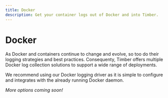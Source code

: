 ```yaml
---
title: Docker
description: Get your container logs out of Docker and into Timber.
---
```


# Docker

As Docker and containers continue to change and evolve, so too do their logging strategies and best practices.
Consequenty, Timber offers multiple Docker log collection solutions to support a wide range of deployments.

We recommend using our Docker logging driver as it is simple to configure and integrates with the already running
Docker daemon.

_More options coming soon!_
